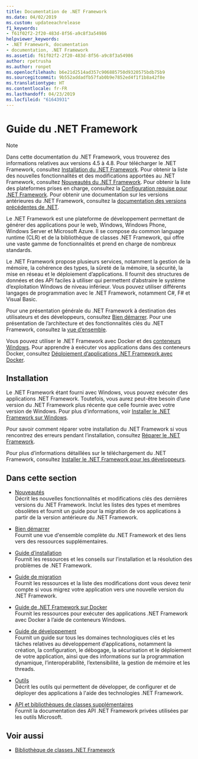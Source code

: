 ```yaml
---
title: Documentation de .NET Framework
ms.date: 04/02/2019
ms.custom: updateeachrelease
f1_keywords:
- f61f02f2-2f20-483d-8f56-a9c8f3a54986
helpviewer_keywords:
- .NET Framework, documentation
- documentation, .NET Framework
ms.assetid: f61f02f2-2f20-483d-8f56-a9c8f3a54986
author: rpetrusha
ms.author: ronpet
ms.openlocfilehash: b6e21d2514ad357c906885750d9320575bdb75b9
ms.sourcegitcommit: 9b552addadfb57fab0b9e7852ed4f1f1b8a42f8e
ms.translationtype: HT
ms.contentlocale: fr-FR
ms.lasthandoff: 04/23/2019
ms.locfileid: "61643931"
---
```

# <a name="net-framework-guide"></a>Guide du .NET Framework

> [!NOTE]
> Dans cette documentation du .NET Framework, vous trouverez des informations relatives aux versions 4.5 à 4.8. Pour télécharger le .NET Framework, consultez [Installation du .NET Framework](./install/guide-for-developers.md). Pour obtenir la liste des nouvelles fonctionnalités et des modifications apportées au .NET Framework, consultez [Nouveautés du .NET Framework](./whats-new/index.md). Pour obtenir la liste des plateformes prises en charge, consultez la [Configuration requise pour .NET Framework](./get-started/system-requirements.md). Pour obtenir une documentation sur les versions antérieures du .NET Framework, consultez la [documentation des versions précédentes de .NET](https://docs.microsoft.com/previous-versions/dotnet/).

Le .NET Framework est une plateforme de développement permettant de générer des applications pour le web, Windows, Windows Phone, Windows Server et Microsoft Azure. Il se compose du common language runtime (CLR) et de la bibliothèque de classes .NET Framework, qui offre une vaste gamme de fonctionnalités et prend en charge de nombreux standards.

Le .NET Framework propose plusieurs services, notamment la gestion de la mémoire, la cohérence des types, la sûreté de la mémoire, la sécurité, la mise en réseau et le déploiement d’applications. Il fournit des structures de données et des API faciles à utiliser qui permettent d’abstraire le système d’exploitation Windows de niveau inférieur. Vous pouvez utiliser différents langages de programmation avec le .NET Framework, notamment C#, F# et Visual Basic.

Pour une présentation générale du .NET Framework à destination des utilisateurs et des développeurs, consultez [Bien démarrer](./get-started/index.md). Pour une présentation de l’architecture et des fonctionnalités clés du .NET Framework, consultez la [vue d’ensemble](./get-started/overview.md).

Vous pouvez utiliser le .NET Framework avec Docker et des [conteneurs Windows](/virtualization/windowscontainers/about/). Pour apprendre à exécuter vos applications dans des conteneurs Docker, consultez [Déploiement d’applications .NET Framework avec Docker](./docker/index.md).

## <a name="installation"></a>Installation

Le .NET Framework étant fourni avec Windows, vous pouvez exécuter des applications .NET Framework. Toutefois, vous aurez peut-être besoin d’une version du .NET Framework plus récente que celle fournie avec votre version de Windows. Pour plus d'informations, voir [Installer le .NET Framework sur Windows](./install/index.md).

Pour savoir comment réparer votre installation du .NET Framework si vous rencontrez des erreurs pendant l’installation, consultez [Réparer le .NET Framework](./install/repair.md).

Pour plus d’informations détaillées sur le téléchargement du .NET Framework, consultez [Installer le .NET Framework pour les développeurs](./install/guide-for-developers.md).

## <a name="in-this-section"></a>Dans cette section

* [Nouveautés](./whats-new/index.md)  
Décrit les nouvelles fonctionnalités et modifications clés des dernières versions du .NET Framework. Inclut les listes des types et membres obsolètes et fournit un guide pour la migration de vos applications à partir de la version antérieure du .NET Framework.

* [Bien démarrer](./get-started/index.md)  
Fournit une vue d'ensemble complète du .NET Framework et des liens vers des ressources supplémentaires.

* [Guide d’installation](./install/index.md)  
Fournit les ressources et les conseils sur l’installation et la résolution des problèmes de .NET Framework.

* [Guide de migration](./migration-guide/index.md)  
Fournit les ressources et la liste des modifications dont vous devez tenir compte si vous migrez votre application vers une nouvelle version du .NET Framework.

* [Guide de .NET Framework sur Docker](./docker/index.md)  
Fournit les ressources pour exécuter des applications .NET Framework avec Docker à l’aide de conteneurs Windows.

* [Guide de développement](./development-guide.md)  
Fournit un guide sur tous les domaines technologiques clés et les tâches relatives au développement d’applications, notamment la création, la configuration, le débogage, la sécurisation et le déploiement de votre application, ainsi que des informations sur la programmation dynamique, l’interopérabilité, l’extensibilité, la gestion de mémoire et les threads.

* [Outils](./tools/index.md)  
Décrit les outils qui permettent de développer, de configurer et de déployer des applications à l'aide des technologies .NET Framework.

* [API et bibliothèques de classes supplémentaires](./additional-apis/index.md)  
Fournit la documentation des API .NET Framework privées utilisées par les outils Microsoft.

## <a name="see-also"></a>Voir aussi

* [Bibliothèque de classes .NET Framework](/dotnet/api/?view=netframework-4.8)